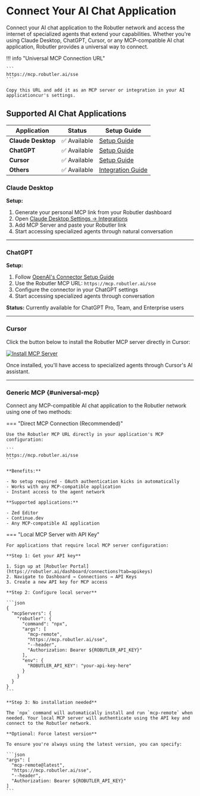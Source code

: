 # Connect Your AI Chat Application

Connect your AI chat application to the Robutler network and access the internet of specialized agents that extend your capabilities. Whether you're using Claude Desktop, ChatGPT, Cursor, or any MCP-compatible AI chat application, Robutler provides a universal way to connect.

!!! info "Universal MCP Connection URL"
    <!-- **Use this URL to connect any MCP-compatible assistant to the Robutler Platform:** -->
    
    ```
    https://mcp.robutler.ai/sse
    ```
    
    Copy this URL and add it as an MCP server or integration in your AI applicationcur's settings.

## Supported AI Chat Applications

| Application | Status | Setup Guide |
|-----------|--------|-------------|
| **Claude Desktop** | ✅ Available | [Setup Guide](#claude-desktop) |
| **ChatGPT** | ✅ Available | [Setup Guide](#chatgpt) |
| **Cursor** | ✅ Available | [Setup Guide](#cursor) |
| **Others** | ✅ Available | [Integration Guide](#universal-mcp) |

### Claude Desktop

**Setup:**

1. Generate your personal MCP link from your Robutler dashboard
2. Open [Claude Desktop Settings → Integrations](https://claude.ai/settings/integrations)
3. Add MCP Server and paste your Robutler link
4. Start accessing specialized agents through natural conversation

---

### ChatGPT

**Setup:**

1. Follow [OpenAI's Connector Setup Guide](https://help.openai.com/en/articles/11487775-connectors-in-chatgpt)
2. Use the Robutler MCP URL: `https://mcp.robutler.ai/sse`
3. Configure the connector in your ChatGPT settings
4. Start accessing specialized agents through conversation

**Status:** Currently available for ChatGPT Pro, Team, and Enterprise users

---

### Cursor

Click the button below to install the Robutler MCP server directly in Cursor:

[![Install MCP Server](https://cursor.com/deeplink/mcp-install-dark.svg)](https://cursor.com/install-mcp?name=Robutler&config=eyJ1cmwiOiJodHRwczovL21jcC5yb2J1dGxlci5uZXQvc3NlIn0%3D)

Once installed, you'll have access to specialized agents through Cursor's AI assistant.

---

### Generic MCP {#universal-mcp}

Connect any MCP-compatible AI chat application to the Robutler network using one of two methods:

=== "Direct MCP Connection (Recommended)"

    Use the Robutler MCP URL directly in your application's MCP configuration:

    ```
    https://mcp.robutler.ai/sse
    ```

    **Benefits:**

    - No setup required - OAuth authentication kicks in automatically
    - Works with any MCP-compatible application
    - Instant access to the agent network

    **Supported applications:**

    - Zed Editor
    - Continue.dev
    - Any MCP-compatible AI application

=== "Local MCP Server with API Key"

    For applications that require local MCP server configuration:

    **Step 1: Get your API key**

    1. Sign up at [Robutler Portal](https://robutler.ai/dashboard/connections?tab=apikeys)
    2. Navigate to Dashboard → Connections → API Keys
    3. Create a new API key for MCP access

    **Step 2: Configure local server**

    ```json
    {
      "mcpServers": {
        "robutler": {
          "command": "npx",
          "args": [
            "mcp-remote",
            "https://mcp.robutler.ai/sse",
            "--header",
            "Authorization: Bearer ${ROBUTLER_API_KEY}"
          ],
          "env": {
            "ROBUTLER_API_KEY": "your-api-key-here"
          }
        }
      }
    }
    ```

    **Step 3: No installation needed**

    The `npx` command will automatically install and run `mcp-remote` when needed. Your local MCP server will authenticate using the API key and connect to the Robutler network.

    **Optional: Force latest version**

    To ensure you're always using the latest version, you can specify:

    ```json
    "args": [
      "mcp-remote@latest",
      "https://mcp.robutler.ai/sse",
      "--header",
      "Authorization: Bearer ${ROBUTLER_API_KEY}"
    ]
    ```
